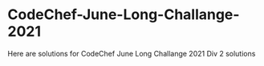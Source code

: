# CodeChef-June-Long-Challange-2021
Here are solutions for CodeChef June Long Challange 2021  Div 2 solutions

